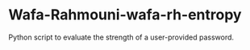 # Wafa-Rahmouni-wafa-rh-entropy
Python script to evaluate the strength of a user-provided password.
